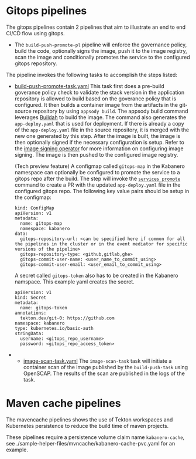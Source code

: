 # Gitops pipelines

The gitops pipelines contain 2 pipelines that aim to illustrate an end to end CI/CD flow using gitops. 

* The `build-push-promote-pl` pipeline will enforce the governance policy, build the code, optionally signs the image, push it to the image registry, scan the image and conditionally promotes the service to the configured gitops repository.  


The pipeline invokes the following tasks to accomplish the steps listed: 
  * [build-push-promote-task.yaml](https://github.com/kabanero-io/kabanero-pipelines/blob/master/pipelines/incubator/events/build-push-promote-task.yaml)
    This task first does a pre-build goverance policy check to validate the stack version in the application repository is allowed to build based on the goverance policy that is configured. It then builds a container image from the artifacts in the git-source repository by using `appsody build`. The appsody build command leverages [Buildah](https://github.com/containers/buildah) to build the image. The command also generates the `app-deploy.yaml` that is used for deployment. If there is already a copy of the `app-deploy.yaml` file in the source repository, it is merged with the new one generated by this step. After the image is built, the image is then optionally signed if the necessary configuration is setup. Refer to the [image signing operator](https://github.com/kabanero-io/kabanero-security/tree/master/pipelines/samples/signing-operator) for more information on configuring image signing. The image is then pushed to the configured image registry.
        
    (Tech preview feature) A configmap called `gitops-map` in the Kabanero namespace can optionally be configured to promote the service to a gitops repo after the build.  The step will invoke the [`services promote`](https://github.com/rhd-gitops-example/services) command to create a PR with the updated `app-deploy.yaml` file in the configured gitops repo. The following key value pairs should be setup in the configmap:
    ```
    kind: ConfigMap 
    apiVersion: v1 
    metadata:
      name: gitops-map
      namespace: kabanero
    data:
      gitops-repository-url: <can be specified here if common for all the pipelines in the cluster or in the event mediator for specific versions of the pipeline> 
      gitops-repository-type: <github,gitlab,ghe>
      gitops-commit-user-name: <user_name_to_commit_using>
      gitops-commit-user-email: <user_email_to_commit_using>
    ```
    
    A secret called `gitops-token` also has to be created in the Kabanero namspace. This example yaml creates the secret.
    ```
    apiVersion: v1
    kind: Secret
    metadata:
      name: gitops-token
    annotations:
      tekton.dev/git-0: https://github.com
    namespace: kabanero
    type: kubernetes.io/basic-auth
    stringData:
      username: <gitops_repo_username>
      password: <gitops_repo_access_token>
    ```
    
*   * [image-scan-task.yaml](https://github.com/kabanero-io/kabanero-pipelines/blob/master/pipelines/incubator/events/image-scan-task.yaml)
    The `image-scan-task` task will initiate a container scan of the image published by the `build-push-task` using OpenSCAP.  The results of the scan are published in the logs of the task.

# Maven cache pipelines

The mavencache pipelines shows the use of Tekton workspaces and Kubernetes persistence to reduce the build time of maven projects.

These pipelines require a persistence volume claim name `kabanero-cache`, see ./sample-helper-files/mvncache/kabanero-cache-pvc.yaml for an example.
